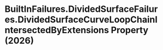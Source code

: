# BuiltInFailures.DividedSurfaceFailures.DividedSurfaceCurveLoopChainIntersectedByExtensions Property (2026)

﻿